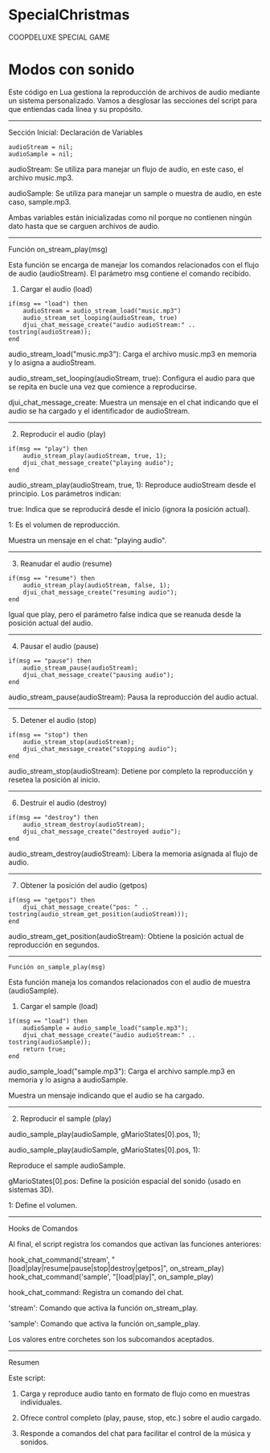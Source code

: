 # SpecialChristmas
COOPDELUXE SPECIAL GAME


# Modos con sonido

Este código en Lua gestiona la reproducción de archivos de audio mediante un sistema personalizado. Vamos a desglosar las secciones del script para que entiendas cada línea y su propósito.


---

Sección Inicial: Declaración de Variables
```
audioStream = nil;
audioSample = nil;
```
audioStream: Se utiliza para manejar un flujo de audio, en este caso, el archivo music.mp3.

audioSample: Se utiliza para manejar un sample o muestra de audio, en este caso, sample.mp3.

Ambas variables están inicializadas como nil porque no contienen ningún dato hasta que se carguen archivos de audio.



---

Función on_stream_play(msg)

Esta función se encarga de manejar los comandos relacionados con el flujo de audio (audioStream). El parámetro msg contiene el comando recibido.

1. Cargar el audio (load)
```
if(msg == "load") then
    audioStream = audio_stream_load("music.mp3")
    audio_stream_set_looping(audioStream, true)
    djui_chat_message_create("audio audioStream:" .. tostring(audioStream));
end
```
audio_stream_load("music.mp3"): Carga el archivo music.mp3 en memoria y lo asigna a audioStream.

audio_stream_set_looping(audioStream, true): Configura el audio para que se repita en bucle una vez que comience a reproducirse.

djui_chat_message_create: Muestra un mensaje en el chat indicando que el audio se ha cargado y el identificador de audioStream.



---

2. Reproducir el audio (play)
```
if(msg == "play") then
    audio_stream_play(audioStream, true, 1);
    djui_chat_message_create("playing audio");
end
```
audio_stream_play(audioStream, true, 1): Reproduce audioStream desde el principio. Los parámetros indican:

true: Indica que se reproducirá desde el inicio (ignora la posición actual).

1: Es el volumen de reproducción.


Muestra un mensaje en el chat: "playing audio".



---

3. Reanudar el audio (resume)
```
if(msg == "resume") then
    audio_stream_play(audioStream, false, 1);
    djui_chat_message_create("resuming audio");
end
```
Igual que play, pero el parámetro false indica que se reanuda desde la posición actual del audio.



---

4. Pausar el audio (pause)
```
if(msg == "pause") then
    audio_stream_pause(audioStream);
    djui_chat_message_create("pausing audio");
end
```
audio_stream_pause(audioStream): Pausa la reproducción del audio actual.



---

5. Detener el audio (stop)
```
if(msg == "stop") then
    audio_stream_stop(audioStream);
    djui_chat_message_create("stopping audio");
end
```
audio_stream_stop(audioStream): Detiene por completo la reproducción y resetea la posición al inicio.



---

6. Destruir el audio (destroy)
```
if(msg == "destroy") then
    audio_stream_destroy(audioStream);
    djui_chat_message_create("destroyed audio");
end
```
audio_stream_destroy(audioStream): Libera la memoria asignada al flujo de audio.



---

7. Obtener la posición del audio (getpos)
```
if(msg == "getpos") then
    djui_chat_message_create("pos: " .. tostring(audio_stream_get_position(audioStream)));
end
```
audio_stream_get_position(audioStream): Obtiene la posición actual de reproducción en segundos.



---
```
Función on_sample_play(msg)
```
Esta función maneja los comandos relacionados con el audio de muestra (audioSample).

1. Cargar el sample (load)
```
if(msg == "load") then
    audioSample = audio_sample_load("sample.mp3");
    djui_chat_message_create("audio audioStream:" .. tostring(audioSample));
    return true;
end
```
audio_sample_load("sample.mp3"): Carga el archivo sample.mp3 en memoria y lo asigna a audioSample.

Muestra un mensaje indicando que el audio se ha cargado.



---

2. Reproducir el sample (play)

audio_sample_play(audioSample, gMarioStates[0].pos, 1);

audio_sample_play(audioSample, gMarioStates[0].pos, 1):

Reproduce el sample audioSample.

gMarioStates[0].pos: Define la posición espacial del sonido (usado en sistemas 3D).

1: Define el volumen.




---

Hooks de Comandos

Al final, el script registra los comandos que activan las funciones anteriores:

hook_chat_command('stream', "[load|play|resume|pause|stop|destroy|getpos]", on_stream_play)
hook_chat_command('sample', "[load|play]", on_sample_play)

hook_chat_command: Registra un comando del chat.

'stream': Comando que activa la función on_stream_play.

'sample': Comando que activa la función on_sample_play.

Los valores entre corchetes son los subcomandos aceptados.




---

Resumen

Este script:

1. Carga y reproduce audio tanto en formato de flujo como en muestras individuales.


2. Ofrece control completo (play, pause, stop, etc.) sobre el audio cargado.


3. Responde a comandos del chat para facilitar el control de la música y sonidos.
